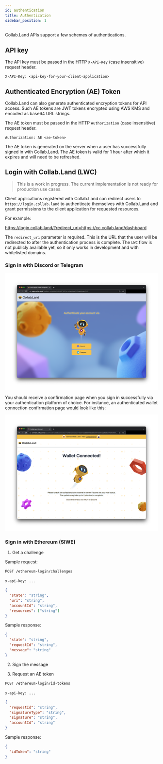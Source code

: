```yaml
---
id: authentication
title: Authentication
sidebar_position: 1
---
```


Collab.Land APIs support a few schemes of authentications.

## API key

The API key must be passed in the HTTP `X-API-Key` (case insensitive) request header.

```
X-API-Key: <api-key-for-your-client-application>
```

## Authenticated Encryption (AE) Token

Collab.Land can also generate authenticated encryption tokens for API access. Such AE tokens are JWT tokens encrypted using AWS KMS and encoded as base64 URL strings.

The AE token must be passed in the HTTP `Authorization` (case insensitive) request header.

```
Authorization: AE <ae-token>
```

The AE token is generated on the server when a user has successfully signed in with Collab.Land. The AE token is valid for 1 hour after which it expires and will need to be refreshed.

## Login with Collab.Land (LWC)

> This is a work in progress. The current implementation is not ready for production use cases.

Client applications registered with Collab.Land can redirect users to `https://login.collab.land` to authenticate themselves with Collab.Land and grant permissions to the client application for requested resources.

For example:

https://login.collab.land/?redirect_uri=https://cc.collab.land/dashboard

The `redirect_uri` parameter is required. This is the URL that the user will be redirected to after the authentication process is complete. The `LWC` flow is not publicly available yet, so it only works in development and with whitelisted domains.

### Sign in with Discord or Telegram

![Sign in with Discord 1](../imgs/login.png)

You should receive a confirmation page when you sign in successfully via your authentication platform of choice. For instance, an authenticated wallet connection confirmation page would look like this:

![Sign in with Discord 2](../imgs/connected.png)

### Sign in with Ethereum (SIWE)

1. Get a challenge

Sample request:

```
POST /ethereum-login/challenges

x-api-key: ...
```

```json
{
  "state": "string",
  "uri": "string",
  "accountId": "string",
  "resources": ["string"]
}
```

Sample response:

```json
{
  "state": "string",
  "requestId": "string",
  "message": "string"
}
```

2. Sign the message

3. Request an AE token

```
POST /ethereum-login/id-tokens

x-api-key: ...
```

```json
{
  "requestId": "string",
  "signatureType": "string",
  "signature": "string",
  "accountId": "string"
}
```

Sample response:

```json
{
  "idToken": "string"
}
```
